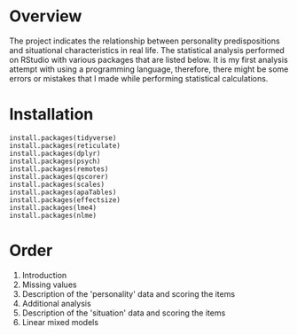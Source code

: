 # Overview
The project indicates the relationship between personality predispositions and situational characteristics in real life. The statistical analysis performed on RStudio with various packages that are listed below. It is my first analysis attempt with using a programming language, therefore, there might be some errors or mistakes that I made while performing statistical calculations.

# Installation
```{r installations}
install.packages(tidyverse)
install.packages(reticulate)
install.packages(dplyr)
install.packages(psych)
install.packages(remotes)
install.packages(qscorer)
install.packages(scales)
install.packages(apaTables)
install.packages(effectsize)
install.packages(lme4)
install.packages(nlme)
```

# Order
1. Introduction
2. Missing values
3. Description of the 'personality' data and scoring the items
4. Additional analysis
5. Description of the 'situation' data and scoring the items
6. Linear mixed models
